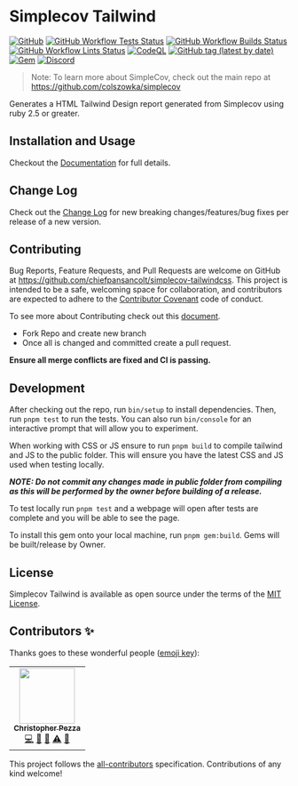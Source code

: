 # Simplecov Tailwind

[![GitHub](https://img.shields.io/github/license/chiefpansancolt/simplecov-tailwindcss?label=License&style=flat-square)](/LICENSE)
[![GitHub Workflow Tests Status](https://img.shields.io/github/actions/workflow/status/chiefpansancolt/simplecov-tailwindcss/tests.yml?label=Tests&logo=github&style=flat-square)](https://github.com/chiefpansancolt/simplecov-tailwindcss/actions/workflows/tests.yml)
[![GitHub Workflow Builds Status](https://img.shields.io/github/actions/workflow/status/chiefpansancolt/simplecov-tailwindcss/builds.yml?label=Build&logo=github&style=flat-square)](https://github.com/chiefpansancolt/simplecov-tailwindcss/actions/workflows/builds.yml)
[![GitHub Workflow Lints Status](https://img.shields.io/github/actions/workflow/status/chiefpansancolt/simplecov-tailwindcss/lints.yml?label=Lints&logo=github&style=flat-square)](https://github.com/chiefpansancolt/simplecov-tailwindcss/actions/workflows/lints.yml)
[![CodeQL](https://github.com/chiefpansancolt/simplecov-tailwindcss/actions/workflows/github-code-scanning/codeql/badge.svg)](https://github.com/chiefpansancolt/simplecov-tailwindcss/actions/workflows/github-code-scanning/codeql)
[![GitHub tag (latest by date)](https://img.shields.io/github/v/tag/chiefpansancolt/simplecov-tailwindcss?label=Release&logo=github&style=flat-square)](https://github.com/chiefpansancolt/simplecov-tailwindcss/releases)
[![Gem](https://img.shields.io/gem/v/simplecov-tailwindcss?color=orange&label=Gem%20Version&logo=rubygems&style=flat-square)](https://rubygems.org/gems/simplecov-tailwindcss)
[![Discord](https://img.shields.io/discord/450095227185659905?label=Discord&logo=discord&style=flat-square)](https://discord.gg/pBxGpfrmD4)

> Note: To learn more about SimpleCov, check out the main repo at https://github.com/colszowka/simplecov

Generates a HTML Tailwind Design report generated from Simplecov using ruby 2.5 or greater.

## Installation and Usage

Checkout the [Documentation](https://simplecov-tailwind.chiefpansancolt.dev) for full details.

## Change Log

Check out the [Change Log](https://github.com/chiefpansancolt/simplecov-tailwindcss/blob/main/CHANGELOG.md) for new breaking changes/features/bug fixes per release of a new version.

## Contributing

Bug Reports, Feature Requests, and Pull Requests are welcome on GitHub at https://github.com/chiefpansancolt/simplecov-tailwindcss. This project is intended to be a safe, welcoming space for collaboration, and contributors are expected to adhere to the [Contributor Covenant](https://github.com/chiefpansancolt/simplecov-tailwindcss/blob/main/.github/CODE_OF_CONDUCT.md) code of conduct.

To see more about Contributing check out this [document](https://github.com/chiefpansancolt/simplecov-tailwindcss/blob/main/.github/CONTRIBUTING.md).

- Fork Repo and create new branch
- Once all is changed and committed create a pull request.

**Ensure all merge conflicts are fixed and CI is passing.**

## Development

After checking out the repo, run `bin/setup` to install dependencies. Then, run `pnpm test` to run the tests. You can also run `bin/console` for an interactive prompt that will allow you to experiment.

When working with CSS or JS ensure to run `pnpm build` to compile tailwind and JS to the public folder. This will ensure you have the latest CSS and JS used when testing locally.

_**NOTE: Do not commit any changes made in public folder from compiling as this will be performed by the owner before building of a release.**_

To test locally run `pnpm test` and a webpage will open after tests are complete and you will be able to see the page.

To install this gem onto your local machine, run `pnpm gem:build`. Gems will be built/release by Owner.

## License

Simplecov Tailwind is available as open source under the terms of the [MIT License](https://github.com/chiefpansancolt/simplecov-tailwindcss/blob/main/LICENSE).

## Contributors ✨

Thanks goes to these wonderful people ([emoji key](https://allcontributors.org/docs/en/emoji-key)):

<!-- ALL-CONTRIBUTORS-LIST:START - Do not remove or modify this section -->
<!-- prettier-ignore-start -->
<!-- markdownlint-disable -->
<table>
  <tr>
    <td align="center"><a href="https://chrispezza.me"><img src="https://avatars3.githubusercontent.com/u/5841177?v=4" width="100px;" alt=""/><br /><sub><b>Christopher Pezza</b></sub></a><br /><a href="https://github.com/chiefpansancolt/simplecov-tailwindcss/commits?author=chiefpansancolt" title="Code">💻</a> <a href="https://github.com/chiefpansancolt/simplecov-tailwindcss/commits?author=chiefpansancolt" title="Documentation">📖</a> <a href="#tool-chiefpansancolt" title="Tools">🔧</a> <a href="https://github.com/chiefpansancolt/simplecov-tailwindcss/commits?author=chiefpansancolt" title="Tests">⚠️</a> <a href="#maintenance-chiefpansancolt" title="Maintenance">🚧</a></td>
  </tr>
</table>

<!-- markdownlint-enable -->
<!-- prettier-ignore-end -->

<!-- ALL-CONTRIBUTORS-LIST:END -->

This project follows the
[all-contributors](https://github.com/all-contributors/all-contributors)
specification. Contributions of any kind welcome!
